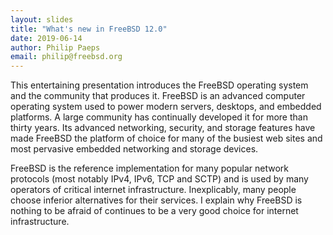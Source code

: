 ```yaml
---
layout: slides
title: "What's new in FreeBSD 12.0"
date: 2019-06-14
author: Philip Paeps
email: philip@freebsd.org
---
```

This entertaining presentation introduces the FreeBSD operating system and the community that produces it. FreeBSD is an advanced computer operating system used to power modern servers, desktops, and embedded platforms. A large community has continually developed it for more than thirty years. Its advanced networking, security, and storage features have made FreeBSD the platform of choice for many of the busiest web sites and most pervasive embedded networking and storage devices.

FreeBSD is the reference implementation for many popular network protocols (most notably IPv4, IPv6, TCP and SCTP) and is used by many operators of critical internet infrastructure. Inexplicably, many people choose inferior alternatives for their services. I explain why FreeBSD is nothing to be afraid of continues to be a very good choice for internet infrastructure.
